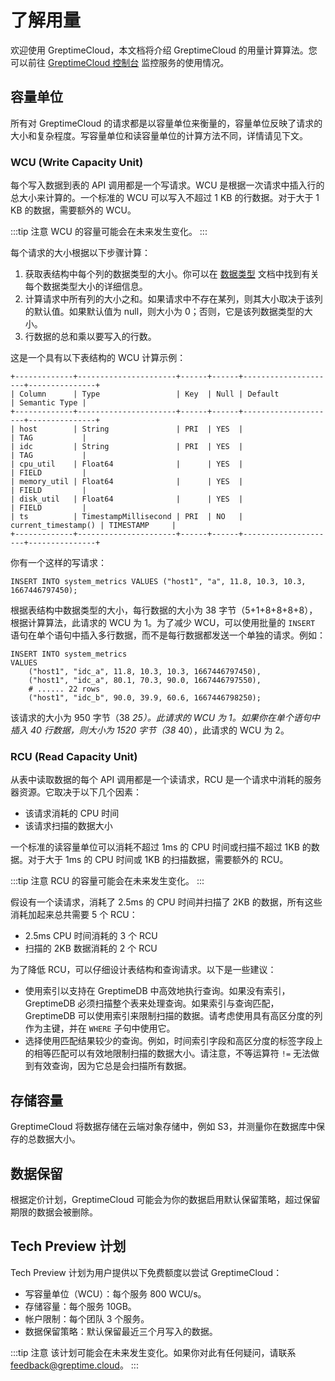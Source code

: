 # 了解用量

欢迎使用 GreptimeCloud，本文档将介绍 GreptimeCloud 的用量计算算法。您可以前往 [GreptimeCloud 控制台](https://console.greptime.cloud/) 监控服务的使用情况。

## 容量单位

所有对 GreptimeCloud 的请求都是以容量单位来衡量的，容量单位反映了请求的大小和复杂程度。写容量单位和读容量单位的计算方法不同，详情请见下文。

### WCU (Write Capacity Unit)

每个写入数据到表的 API 调用都是一个写请求。WCU 是根据一次请求中插入行的总大小来计算的。一个标准的 WCU 可以写入不超过 1 KB 的行数据。对于大于 1 KB 的数据，需要额外的 WCU。

:::tip 注意
WCU 的容量可能会在未来发生变化。
:::

每个请求的大小根据以下步骤计算：

1. 获取表结构中每个列的数据类型的大小。你可以在 [数据类型](/v0.4/reference/data-types.md) 文档中找到有关每个数据类型大小的详细信息。
2. 计算请求中所有列的大小之和。如果请求中不存在某列，则其大小取决于该列的默认值。如果默认值为 null，则大小为 0；否则，它是该列数据类型的大小。
3. 行数据的总和乘以要写入的行数。

这是一个具有以下表结构的 WCU 计算示例：

```shell
+-------------+----------------------+------+------+---------------------+---------------+
| Column      | Type                 | Key  | Null | Default             | Semantic Type |
+-------------+----------------------+------+------+---------------------+---------------+
| host        | String               | PRI  | YES  |                     | TAG           |
| idc         | String               | PRI  | YES  |                     | TAG           |
| cpu_util    | Float64              |      | YES  |                     | FIELD         |
| memory_util | Float64              |      | YES  |                     | FIELD         |
| disk_util   | Float64              |      | YES  |                     | FIELD         |
| ts          | TimestampMillisecond | PRI  | NO   | current_timestamp() | TIMESTAMP     |
+-------------+----------------------+------+------+---------------------+---------------+
```

你有一个这样的写请求：

```shell
INSERT INTO system_metrics VALUES ("host1", "a", 11.8, 10.3, 10.3, 1667446797450);
```

根据表结构中数据类型的大小，每行数据的大小为 38 字节（5+1+8+8+8+8），根据计算算法，此请求的 WCU 为 1。为了减少 WCU，可以使用批量的 `INSERT` 语句在单个语句中插入多行数据，而不是每行数据都发送一个单独的请求。例如：

```shell
INSERT INTO system_metrics
VALUES
    ("host1", "idc_a", 11.8, 10.3, 10.3, 1667446797450),
    ("host1", "idc_a", 80.1, 70.3, 90.0, 1667446797550),
    # ...... 22 rows
    ("host1", "idc_b", 90.0, 39.9, 60.6, 1667446798250);
```

该请求的大小为 950 字节（38 _25）。此请求的 WCU 为 1。如果你在单个语句中插入 40 行数据，则大小为 1520 字节（38_ 40），此请求的 WCU 为 2。

### RCU (Read Capacity Unit)

从表中读取数据的每个 API 调用都是一个读请求，RCU 是一个请求中消耗的服务器资源。它取决于以下几个因素：

- 该请求消耗的 CPU 时间
- 该请求扫描的数据大小

一个标准的读容量单位可以消耗不超过 1ms 的 CPU 时间或扫描不超过 1KB 的数据。对于大于 1ms 的 CPU 时间或 1KB 的扫描数据，需要额外的 RCU。

:::tip 注意
RCU 的容量可能会在未来发生变化。
:::

假设有一个读请求，消耗了 2.5ms 的 CPU 时间并扫描了 2KB 的数据，所有这些消耗加起来总共需要 5 个 RCU：

- 2.5ms CPU 时间消耗的 3 个 RCU
- 扫描的 2KB 数据消耗的 2 个 RCU

为了降低 RCU，可以仔细设计表结构和查询请求。以下是一些建议：

- 使用索引以支持在 GreptimeDB 中高效地执行查询。如果没有索引，GreptimeDB 必须扫描整个表来处理查询。如果索引与查询匹配，GreptimeDB 可以使用索引来限制扫描的数据。请考虑使用具有高区分度的列作为主键，并在 `WHERE` 子句中使用它。
- 选择使用匹配结果较少的查询。例如，时间索引字段和高区分度的标签字段上的相等匹配可以有效地限制扫描的数据大小。请注意，不等运算符 `!=` 无法做到有效查询，因为它总是会扫描所有数据。

## 存储容量

GreptimeCloud 将数据存储在云端对象存储中，例如 S3，并测量你在数据库中保存的总数据大小。

## 数据保留

根据定价计划，GreptimeCloud 可能会为你的数据启用默认保留策略，超过保留期限的数据会被删除。

## Tech Preview 计划

Tech Preview 计划为用户提供以下免费额度以尝试 GreptimeCloud：

- 写容量单位（WCU）：每个服务 800 WCU/s。
- 存储容量：每个服务 10GB。
- 帐户限制：每个团队 3 个服务。
- 数据保留策略：默认保留最近三个月写入的数据。

:::tip 注意
该计划可能会在未来发生变化。如果你对此有任何疑问，请联系 [feedback@greptime.cloud](mailto:feedback@greptime.cloud)。
:::

